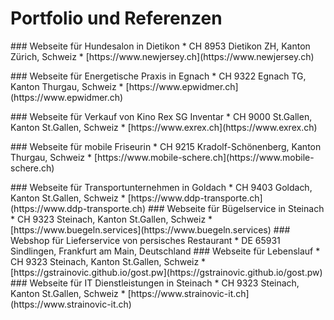 <!--- referenzen-und-portfolio/webdesign/README.md -->

# Portfolio und Referenzen

<ProjectCard image="/img/portfolio-responsive-webdesign/ResponsiveWebDesign-nj.jpg">
  ### Webseite für Hundesalon in Dietikon
  * CH 8953 Dietikon ZH, Kanton Zürich, Schweiz  
  * [https://www.newjersey.ch](https://www.newjersey.ch)  

  <Badge text="WordPress - CMS"/> <Badge text="Divi - Builder"/>
</ProjectCard>

<ProjectCard image="/img/portfolio-responsive-webdesign/ResponsiveWebDesign-ep.jpg">
  ### Webseite für Energetische Praxis in Egnach
  * CH 9322 Egnach TG, Kanton Thurgau, Schweiz  
  * [https://www.epwidmer.ch](https://www.epwidmer.ch)  

  <Badge text="WordPress - CMS"/> <Badge text="Divi - Builder"/>
</ProjectCard>

<ProjectCard image="/img/portfolio-responsive-webdesign/ResponsiveWebDesign-er.jpg">
  ### Webseite für Verkauf von Kino Rex SG Inventar
  * CH 9000 St.Gallen, Kanton St.Gallen, Schweiz  
  * [https://www.exrex.ch](https://www.exrex.ch)  

  <Badge text="WordPress - CMS"/> <Badge text="Divi - Builder"/>
</ProjectCard>

<ProjectCard image="/img/portfolio-responsive-webdesign/ResponsiveWebDesign-ms.jpg">
  ### Webseite für mobile Friseurin
  * CH 9215 Kradolf-Schönenberg, Kanton Thurgau, Schweiz  
  * [https://www.mobile-schere.ch](https://www.mobile-schere.ch)  

  <Badge text="WordPress - CMS"/> <Badge text="Divi - Builder"/>
</ProjectCard>

<ProjectCard image="/img/portfolio-responsive-webdesign/ResponsiveWebDesign-ddp.jpg">
  ### Webseite für Transportunternehmen in Goldach
  * CH 9403 Goldach, Kanton St.Gallen, Schweiz  
  * [https://www.ddp-transporte.ch](https://www.ddp-transporte.ch)  

  <Badge text="Grav - Flat-File CMS"/>
</ProjectCard>

<ProjectCard image="/img/portfolio-responsive-webdesign/ResponsiveWebDesign-bs.jpg">
  ### Webseite für Bügelservice in Steinach
  * CH 9323 Steinach, Kanton St.Gallen, Schweiz  
  * [https://www.buegeln.services](https://www.buegeln.services)  

  <Badge text="Jekyll - Static Site Generator"/>
</ProjectCard>

<ProjectCard image="/img/portfolio-responsive-webdesign/ResponsiveWebDesign-mpf.jpg">
  ### Webshop für Lieferservice von persisches Restaurant
  * DE 65931 Sindlingen, Frankfurt am Main, Deutschland  

  <Badge text="WordPress - CMS"/>
</ProjectCard>

<ProjectCard image="/img/portfolio-responsive-webdesign/ResponsiveWebDesign-cv.jpg">
  ### Webseite für Lebenslauf
  * CH 9323 Steinach, Kanton St.Gallen, Schweiz  
  * [https://gstrainovic.github.io/gost.pw](https://gstrainovic.github.io/gost.pw)  

  <Badge text="Jekyll - Static Site Generator"/>
</ProjectCard>

<ProjectCard image="/img/portfolio-responsive-webdesign/ResponsiveWebDesign-argon.jpg">
  ### Webseite für IT Dienstleistungen in Steinach
  * CH 9323 Steinach, Kanton St.Gallen, Schweiz  
  * [https://www.strainovic-it.ch](https://www.strainovic-it.ch)  

  <Badge text="VuePress - Vue Static Site Generator"/>
</ProjectCard>
